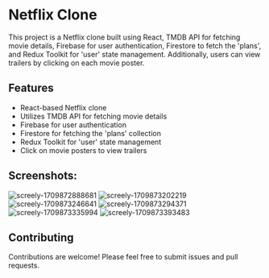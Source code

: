 # Netflix Clone

This project is a Netflix clone built using React, TMDB API for fetching movie details, Firebase for user authentication, Firestore to fetch the 'plans', and Redux Toolkit for 'user' state management. Additionally, users can view trailers by clicking on each movie poster.

## Features

- React-based Netflix clone
- Utilizes TMDB API for fetching movie details
- Firebase for user authentication
- Firestore for fetching the 'plans' collection
- Redux Toolkit for 'user' state management
- Click on movie posters to view trailers


## Screenshots:
![screely-1709872888681](https://github.com/ajzal-byte/netflix-clone/assets/128743693/93ca786e-9485-4eab-8f5a-d005bb08e6b2)
![screely-1709873202219](https://github.com/ajzal-byte/netflix-clone/assets/128743693/54ebff7b-bba2-48f6-a65a-55231f8acb48)
![screely-1709873246641](https://github.com/ajzal-byte/netflix-clone/assets/128743693/eab8638e-4d92-4e12-8f0d-0b0262aa0e7c)
![screely-1709873294371](https://github.com/ajzal-byte/netflix-clone/assets/128743693/2abf377e-9fc1-4490-bb72-9a3c46c76b1b)
![screely-1709873335994](https://github.com/ajzal-byte/netflix-clone/assets/128743693/933a4260-6522-4c87-aab8-9da1cc23065f)
![screely-1709873393483](https://github.com/ajzal-byte/netflix-clone/assets/128743693/4f7913d8-eac7-46d2-841b-dd92fd2027b3)


## Contributing

Contributions are welcome! Please feel free to submit issues and pull requests.
